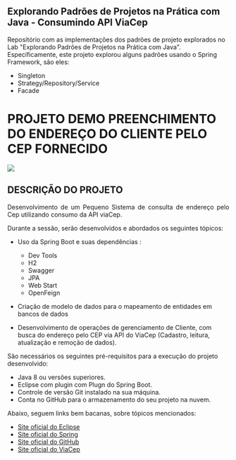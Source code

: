 <h2> Explorando Padrões de Projetos na Prática com Java - Consumindo API ViaCep </h2>

Repositório com as implementações dos padrões de projeto explorados no Lab "Explorando Padrões de Projetos na Prática com Java". Especificamente, este projeto explorou alguns padrões usando o Spring Framework, são eles:
- Singleton
- Strategy/Repository/Service
- Facade

<h1>PROJETO DEMO PREENCHIMENTO DO ENDEREÇO DO CLIENTE PELO CEP FORNECIDO</h1> 
<img src="http://img.shields.io/static/v1?label=STATUS&message=CONCLUIDO&color=GREEN&style=for-the-badge"/>

<h2>DESCRIÇÃO DO PROJETO</h2>

<p align="justify">
     Desenvolvimento de um Pequeno Sistema de consulta de endereço pelo Cep utilizando consumo da API viaCep.
</p>




Durante a sessão, serão desenvolvidos e abordados os seguintes tópicos:

* Uso da Spring Boot e suas dependências :
	* Dev Tools
	* H2
	* Swagger	
	* JPA
	* Web Start
	* OpenFeign

* Criação de modelo de dados para o mapeamento de entidades em bancos de dados
* Desenvolvimento de operações de gerenciamento de Cliente, com busca do endereço pelo CEP via API do ViaCep (Cadastro, leitura, atualização e remoção de dados).


São necessários os seguintes pré-requisitos para a execução do projeto desenvolvido:

* Java 8 ou versões superiores.
* Eclipse com plugin com Plugn do Spring Boot.
* Controle de versão Git instalado na sua máquina.
* Conta no GitHub para o armazenamento do seu projeto na nuvem.

Abaixo, seguem links bem bacanas, sobre tópicos mencionados:


* [Site oficial do Eclipse](https://www.eclipse.org/)
* [Site oficial do Spring](https://spring.io/)
* [Site oficial do GitHub](http://github.com/)
* [Site oficial do ViaCep](https://viacep.com.br/)